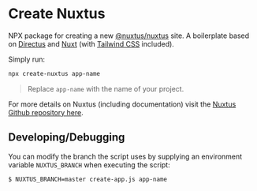 # Create Nuxtus

NPX package for creating a new [@nuxtus/nuxtus](https://github.com/nuxtus/nuxtus) site. A boilerplate based on [Directus](https://directus.io) and [Nuxt](https://nuxtjs.org) (with [Tailwind CSS](https://tailwindcss.nuxtjs.org/) included).

Simply run:

```bash
npx create-nuxtus app-name
```

> Replace `app-name` with the name of your project.

For more details on Nuxtus (including documentation) visit the [Nuxtus Github repository here](https://github.com/nuxtus/nuxtus).

## Developing/Debugging

You can modify the branch the script uses by supplying an environment variable `NUXTUS_BRANCH` when executing the script:

```bash
$ NUXTUS_BRANCH=master create-app.js app-name
```